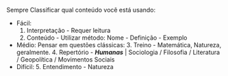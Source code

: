 
Sempre Classificar qual conteúdo você está usando: 

- Fácil:
	1. Interpretação - Requer leitura
	2. Conteúdo - Utilizar método: Nome - Definição - Exemplo
- Médio: Pensar em questões clássicas: 
	3. Treino - Matemática, Natureza, geralmente. 
	4. Repertório - ***Humanas***  | Sociologia / Filosofia / Literatura / Geopolítica / Movimentos Sociais
- Difícil:
	5. Entendimento - Natureza 